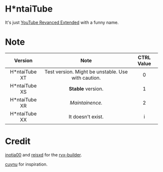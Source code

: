 # H*ntaiTube
It's just [YouTube Revanced Extended](https://github.com/inotia00/ReVanced_Extended) with a funny name.
# Note
| Version | Note | CTRL Value |
| :-: | :-: | :-: |
| H*ntaiTube XT | Test version. Might be unstable. Use with caution. | 0 |
| H*ntaiTube XS | **Stable** version. | 1 |
| H*ntaiTube XR | *Maintainence.* | 2 |
| H*ntaiTube XX | It doesn't exist. | i | 
# Credit
[inotia00](https://github.com/inotia00) and [reisxd](https://github.com/reisxd) for the [rvx-builder](https://github.com/inotia00/rvx-bilder).

[cuynu](https://github.com/cuynu) for inspiration.
